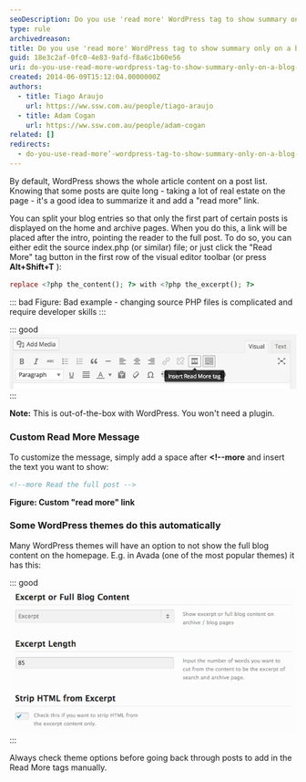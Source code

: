 ```yaml
---
seoDescription: Do you use 'read more' WordPress tag to show summary only on a blog list?
type: rule
archivedreason:
title: Do you use 'read more' WordPress tag to show summary only on a blog list?
guid: 18e3c2af-0fc0-4e83-9afd-f8a6c1b60e56
uri: do-you-use-read-more-wordpress-tag-to-show-summary-only-on-a-blog-list
created: 2014-06-09T15:12:04.0000000Z
authors:
  - title: Tiago Araujo
    url: https://ww.ssw.com.au/people/tiago-araujo
  - title: Adam Cogan
    url: https://ww.ssw.com.au/people/adam-cogan
related: []
redirects:
  - do-you-use-read-more’-wordpress-tag-to-show-summary-only-on-a-blog-list
---
```


By default, WordPress shows the whole article content on a post list. Knowing that some posts are quite long - taking a lot of real estate on the page - it's a good idea to summarize it and add a "read more" link.

<!--endintro-->

You can split your blog entries so that only the first part of certain posts is displayed on the home and archive pages. When you do this, a link will be placed after the intro, pointing the reader to the full post.
To do so, you can either edit the source index.php (or similar) file; or just click the "Read More" tag button in the first row of the visual editor toolbar (or press **Alt+Shift+T** ):

```php
replace <?php the_content(); ?> with <?php the_excerpt(); ?>
```

::: bad
Figure: Bad example - changing source PHP files is complicated and require developer skills
:::

::: good  
![Figure: Good example - click on the "Read More" tag on the post visual editor](readmore-tag.png)  
:::

**Note:** This is out-of-the-box with WordPress. You won't need a plugin.

### Custom Read More Message

To customize the message, simply add a space after **&lt;!--more** and insert the text you want to show:

```html
<!--more Read the full post -->
```

**Figure: Custom "read more" link**

### Some WordPress themes do this automatically

Many WordPress themes will have an option to not show the full blog content on the homepage. E.g. in Avada (one of the most popular themes) it has this:

::: good  
![Figure: Many WordPress themes make it easier for you](excerpt.png)  
:::

Always check theme options before going back through posts to add in the Read More tags manually.
